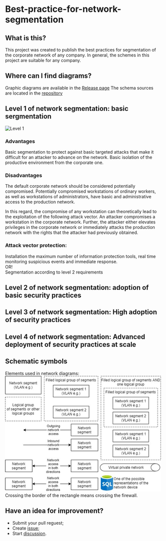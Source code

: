 # Best-practice-for-network-segmentation
## What is this?
This project was created to publish the best practices for segmentation of the corporate network of any company. In general, the schemes in this project are suitable for any company.
## Where can I find diagrams?
Graphic diagrams are available in the [Release page](https://github.com/sergiomarotco/Best-practice-for-network-segmentation/releases)
The schema sources are located in the [repository](https://github.com/sergiomarotco/Best-practice-for-network-segmentation)
## Level 1 of network segmentation: basic sergmentation<br/>
![Level 1](https://user-images.githubusercontent.com/29877074/142728178-a2f7255b-71b4-4e89-991e-a0463678f5f0.jpg)
### Advantages
Basic segmentation to protect against basic targeted attacks that make it difficult for an attacker to advance on the network.
Basic isolation of the productive environment from the corporate one.

### Disadvantages
The default corporate network should be considered potentially compromised. Potentially compromised workstations of ordinary workers, as well as workstations of administrators, have basic and administrative access to the production network.

In this regard, the compromise of any workstation can theoretically lead to the exploitation of the following attack vector. An attacker compromises a workstation in the corporate network. Further, the attacker either elevates privileges in the corporate network or immediately attacks the production network with the rights that the attacker had previously obtained.

### Attack vector protection:
Installation the maximum number of information protection tools, real time monitoring suspicious events and immediate response.<br/>
OR!<br/>
Segmentation according to level 2 requirements<br/>
## Level 2 of network segmentation: adoption of basic security practices<br/>
## Level 3 of network segmentation: High adoption of security practices<br/>
## Level 4 of network segmentation: Advanced deployment of security practices at scale<br/>
## Schematic symbols
Elements used in network diagrams:<br/>
![Schematic symbols](https://github.com/sergiomarotco/Best-practice-for-network-segmentation/blob/main/Schematic%20symbols/Schematic%20symbols.jpg)<br/>
Crossing the border of the rectangle means crossing the firewall.
## Have an idea for improvement?
* Submit your pull reguest;
* Create [issue](https://github.com/sergiomarotco/Best-practice-for-network-segmentation/issues/new);
* Start [discussion](https://github.com/sergiomarotco/Best-practice-for-network-segmentation/discussions/new).
